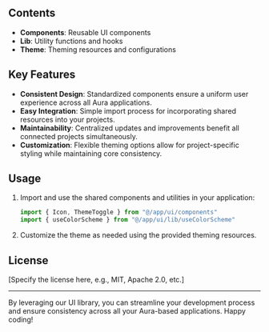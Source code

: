 ## Contents

- **Components**: Reusable UI components
- **Lib**: Utility functions and hooks
- **Theme**: Theming resources and configurations

## Key Features

- **Consistent Design**: Standardized components ensure a uniform user experience across all Aura applications.
- **Easy Integration**: Simple import process for incorporating shared resources into your projects.
- **Maintainability**: Centralized updates and improvements benefit all connected projects simultaneously.
- **Customization**: Flexible theming options allow for project-specific styling while maintaining core consistency.

## Usage

1. Import and use the shared components and utilities in your application:

   ```typescript
   import { Icon, ThemeToggle } from "@/app/ui/components"
   import { useColorScheme } from "@/app/ui/lib/useColorScheme"
   ```

2. Customize the theme as needed using the provided theming resources.

## License

[Specify the license here, e.g., MIT, Apache 2.0, etc.]

---

By leveraging our UI library, you can streamline your development process and ensure consistency across all your Aura-based applications. Happy coding!
